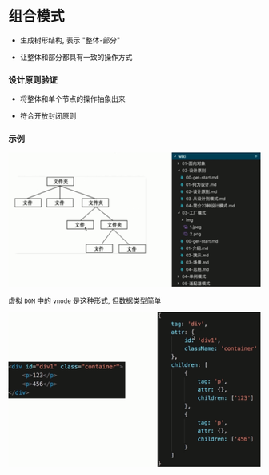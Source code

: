 # 组合模式

- 生成树形结构, 表示 "整体-部分"

- 让整体和部分都具有一致的操作方式

### 设计原则验证

- 将整体和单个节点的操作抽象出来

- 符合开放封闭原则

### 示例

![](./media/group.png)

虚拟 `DOM` 中的 `vnode` 是这种形式, 但数据类型简单

![](./media/group2.png)